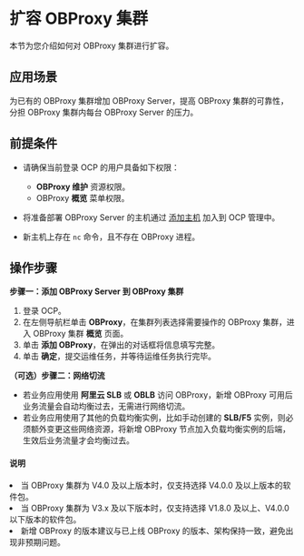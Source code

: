# 扩容 OBProxy 集群

本节为您介绍如何对 OBProxy 集群进行扩容。

## 应用场景

为已有的 OBProxy 集群增加 OBProxy Server，提高 OBProxy 集群的可靠性，分担 OBProxy 集群内每台 OBProxy Server 的压力。

## 前提条件

* 请确保当前登录 OCP 的用户具备如下权限：

  * **OBProxy 维护** 资源权限。
  * OBProxy **概览** 菜单权限。

* 将准备部署 OBProxy Server 的主机通过 [添加主机](../850.host-features/200.add-a-host.md) 加入到 OCP 管理中。
* 新主机上存在 `nc` 命令，且不存在 OBProxy 进程。

## 操作步骤

**步骤一：添加 OBProxy Server 到 OBProxy 集群**

1. 登录 OCP。
2. 在左侧导航栏单击 **OBProxy**，在集群列表选择需要操作的 OBProxy 集群，进入 OBProxy 集群 **概览** 页面。
3. 单击 **添加 OBProxy**，在弹出的对话框将信息填写完整。
4. 单击 **确定**，提交运维任务，并等待运维任务执行完毕。

**（可选）步骤二：网络切流**

* 若业务应用使用 **阿里云 SLB** 或 **OBLB** 访问 OBProxy，新增 OBProxy 可用后业务流量会自动均衡过去，无需进行网络切流。
* 若业务应用使用了其他的负载均衡实例，比如手动创建的 **SLB/F5** 实例，则必须额外变更这些网络资源，将新增 OBProxy 节点加入负载均衡实例的后端，生效后业务流量才会均衡过去。

<main id="notice" type='explain'>
<h4>说明</h4>
<p><li>当 OBProxy 集群为 V4.0 及以上版本时，仅支持选择 V4.0.0 及以上版本的软件包。</li><li>当 OBProxy 集群为 V3.x 及以下版本时，仅支持选择 V1.8.0 及以上、V4.0.0 以下版本的软件包。</li><li>新增 OBProxy 的版本建议与已上线 OBProxy 的版本、架构保持一致，避免出现非预期问题。</li></p>
</main>
